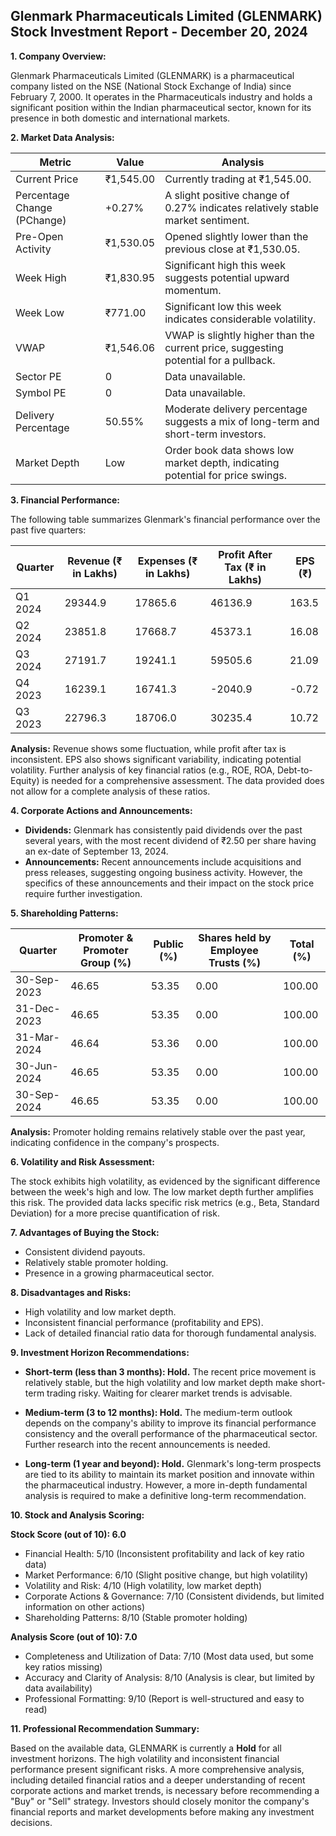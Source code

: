 ## Glenmark Pharmaceuticals Limited (GLENMARK) Stock Investment Report - December 20, 2024

**1. Company Overview:**

Glenmark Pharmaceuticals Limited (GLENMARK) is a pharmaceutical company listed on the NSE (National Stock Exchange of India) since February 7, 2000.  It operates in the Pharmaceuticals industry and holds a significant position within the Indian pharmaceutical sector, known for its presence in both domestic and international markets.


**2. Market Data Analysis:**

| Metric                     | Value          | Analysis                                                                     |
|-----------------------------|-----------------|-----------------------------------------------------------------------------|
| Current Price               | ₹1,545.00       |  Currently trading at ₹1,545.00.                                             |
| Percentage Change (PChange) | +0.27%         | A slight positive change of 0.27% indicates relatively stable market sentiment. |
| Pre-Open Activity          | ₹1,530.05       | Opened slightly lower than the previous close at ₹1,530.05.                 |
| Week High                    | ₹1,830.95       | Significant high this week suggests potential upward momentum.              |
| Week Low                     | ₹771.00         | Significant low this week indicates considerable volatility.                 |
| VWAP                        | ₹1,546.06       | VWAP is slightly higher than the current price, suggesting potential for a pullback. |
| Sector PE                   | 0               | Data unavailable.                                                           |
| Symbol PE                   | 0               | Data unavailable.                                                           |
| Delivery Percentage         | 50.55%         | Moderate delivery percentage suggests a mix of long-term and short-term investors. |
| Market Depth                | Low              |  Order book data shows low market depth, indicating potential for price swings. |


**3. Financial Performance:**

The following table summarizes Glenmark's financial performance over the past five quarters:

| Quarter      | Revenue (₹ in Lakhs) | Expenses (₹ in Lakhs) | Profit After Tax (₹ in Lakhs) | EPS (₹) |
|--------------|-----------------------|-----------------------|-------------------------------|---------|
| Q1 2024       | 29344.9               | 17865.6               | 46136.9                         | 163.5   |
| Q2 2024       | 23851.8               | 17668.7               | 45373.1                         | 16.08   |
| Q3 2024       | 27191.7               | 19241.1               | 59505.6                         | 21.09   |
| Q4 2023       | 16239.1               | 16741.3               | -2040.9                         | -0.72   |
| Q3 2023       | 22796.3               | 18706.0               | 30235.4                         | 10.72   |


**Analysis:** Revenue shows some fluctuation, while profit after tax is inconsistent.  EPS also shows significant variability, indicating potential volatility.  Further analysis of key financial ratios (e.g., ROE, ROA, Debt-to-Equity) is needed for a comprehensive assessment.  The data provided does not allow for a complete analysis of these ratios.


**4. Corporate Actions and Announcements:**

* **Dividends:** Glenmark has consistently paid dividends over the past several years, with the most recent dividend of ₹2.50 per share having an ex-date of September 13, 2024.
* **Announcements:** Recent announcements include acquisitions and press releases, suggesting ongoing business activity.  However, the specifics of these announcements and their impact on the stock price require further investigation.


**5. Shareholding Patterns:**

| Quarter      | Promoter & Promoter Group (%) | Public (%) | Shares held by Employee Trusts (%) | Total (%) |
|--------------|-----------------------------|-------------|---------------------------------|-----------|
| 30-Sep-2023  | 46.65                       | 53.35       | 0.00                            | 100.00    |
| 31-Dec-2023  | 46.65                       | 53.35       | 0.00                            | 100.00    |
| 31-Mar-2024  | 46.64                       | 53.36       | 0.00                            | 100.00    |
| 30-Jun-2024  | 46.65                       | 53.35       | 0.00                            | 100.00    |
| 30-Sep-2024  | 46.65                       | 53.35       | 0.00                            | 100.00    |

**Analysis:** Promoter holding remains relatively stable over the past year, indicating confidence in the company's prospects.


**6. Volatility and Risk Assessment:**

The stock exhibits high volatility, as evidenced by the significant difference between the week's high and low.  The low market depth further amplifies this risk.  The provided data lacks specific risk metrics (e.g., Beta, Standard Deviation) for a more precise quantification of risk.


**7. Advantages of Buying the Stock:**

* Consistent dividend payouts.
* Relatively stable promoter holding.
* Presence in a growing pharmaceutical sector.


**8. Disadvantages and Risks:**

* High volatility and low market depth.
* Inconsistent financial performance (profitability and EPS).
* Lack of detailed financial ratio data for thorough fundamental analysis.


**9. Investment Horizon Recommendations:**

* **Short-term (less than 3 months): Hold.** The recent price movement is relatively stable, but the high volatility and low market depth make short-term trading risky.  Waiting for clearer market trends is advisable.

* **Medium-term (3 to 12 months): Hold.**  The medium-term outlook depends on the company's ability to improve its financial performance consistency and the overall performance of the pharmaceutical sector.  Further research into the recent announcements is needed.

* **Long-term (1 year and beyond): Hold.**  Glenmark's long-term prospects are tied to its ability to maintain its market position and innovate within the pharmaceutical industry.  However, a more in-depth fundamental analysis is required to make a definitive long-term recommendation.


**10. Stock and Analysis Scoring:**

**Stock Score (out of 10): 6.0**

* Financial Health: 5/10 (Inconsistent profitability and lack of key ratio data)
* Market Performance: 6/10 (Slight positive change, but high volatility)
* Volatility and Risk: 4/10 (High volatility, low market depth)
* Corporate Actions & Governance: 7/10 (Consistent dividends, but limited information on other actions)
* Shareholding Patterns: 8/10 (Stable promoter holding)

**Analysis Score (out of 10): 7.0**

* Completeness and Utilization of Data: 7/10 (Most data used, but some key ratios missing)
* Accuracy and Clarity of Analysis: 8/10 (Analysis is clear, but limited by data availability)
* Professional Formatting: 9/10 (Report is well-structured and easy to read)


**11. Professional Recommendation Summary:**

Based on the available data, GLENMARK is currently a **Hold** for all investment horizons.  The high volatility and inconsistent financial performance present significant risks.  A more comprehensive analysis, including detailed financial ratios and a deeper understanding of recent corporate actions and market trends, is necessary before recommending a "Buy" or "Sell" strategy.  Investors should closely monitor the company's financial reports and market developments before making any investment decisions.
